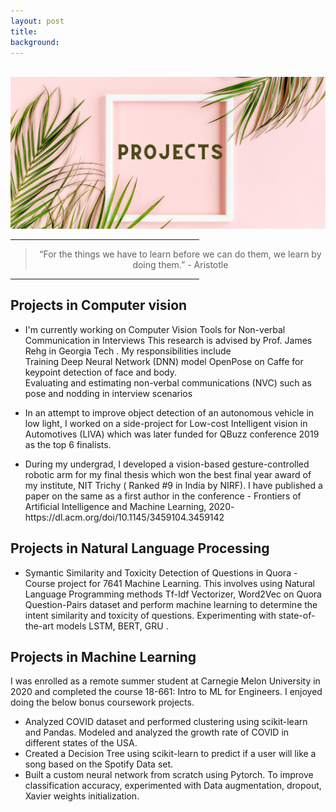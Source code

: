 ```yaml
---
layout: post
title: 
background:
---
```



<br>

<img src= "/assets/img/projects.png" class="img-fluid"/>


<hr width="60%">
<blockquote style="text-align: center;">
    <p> “For the things we have to learn before we can do them, we learn by doing them.” - Aristotle</p>
</blockquote>
<hr width="60%">

<p>

<h2> Projects in Computer vision </h2>
<ul>

<li>
<p>
I'm currently working on Computer Vision Tools for Non-verbal Communication in Interviews
This research is advised by Prof. James Rehg in Georgia Tech . My responsibilities include 
<br>
Training Deep Neural Network (DNN) model OpenPose on Caffe for keypoint detection of face and body.<br>
Evaluating and estimating non-verbal communications (NVC) such as pose and nodding in interview scenarios
</p>
</li>


<li>
<p>
In an attempt to improve object detection of an autonomous vehicle in low light, I worked on a side-project for Low-cost Intelligent vision in Automotives (LIVA) which was later funded for QBuzz conference 2019 as the top 6 finalists.<br> 
</p>
</li>

<li>
<p>
During my undergrad, I developed a vision-based gesture-controlled robotic arm for my final thesis which won the best final year award of my institute, NIT Trichy ( Ranked #9 in India by NIRF). I have published a paper on the same as a first author in the conference - Frontiers of Artificial Intelligence and Machine Learning, 2020- <href>https://dl.acm.org/doi/10.1145/3459104.3459142
</href>
<br>
</p>
</li>




</ul>


<h2> Projects in Natural Language Processing</h2>
<ul>
	<li>
		Symantic Similarity and Toxicity Detection of Questions in Quora - Course project for 7641 Machine Learning. This involves using Natural Language Programming methods Tf-Idf Vectorizer, Word2Vec on Quora Question-Pairs dataset and perform machine learning to determine the intent similarity and toxicity of questions. Experimenting with state-of-the-art models LSTM, BERT, GRU .
	</li>


</ul>



<h2> Projects in Machine Learning </h2>

<p> I was enrolled as a remote summer student at Carnegie Melon University in 2020 and completed the course 18-661: Intro to ML for Engineers.
I enjoyed doing the below bonus coursework projects. 

<ul>

<li> Analyzed COVID dataset and performed clustering using scikit-learn and Pandas.
Modeled and analyzed the growth rate of COVID in different states of the USA. </li> 


<li>Created a Decision Tree using scikit-learn to predict if a user will like a song based on the Spotify Data set. </li> 

<li>  Built a custom neural network from scratch using Pytorch. To improve classification accuracy, experimented with Data augmentation, dropout, Xavier weights initialization. </li> 

</ul>
</p>
</p>
<!--
<ul>
  {% for post in site.posts %}
  	{% if post.categories contains 'project' %}
	    <li>
	      <h2><a href="{{ post.url }}">{{ post.title }}</a></h2>
	      {{ post.excerpt }}
	    </li>
	{% endif %}   
  {% endfor %}
</ul>

-->